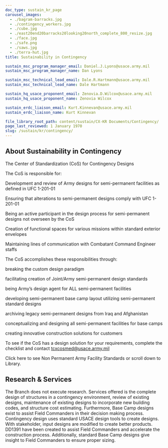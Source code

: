 ```yaml
---
doc_type: sustain_kr_page
carousel_images:
  - ./bagram-barracks.jpg
  - ./contingency_workers.jpg
  - ./cube.jpg
  - ./east20end20barracks20looking20north_complete_800_resize.jpg
  - ./face.jpg
  - ./safe.png
  - ./saws.jpg
  - ./terra-hut.jpg
title: Sustainability in Contingency

sustain_msc_program_manager_email: Daniel.J.Lyons@usace.army.mil
sustain_msc_program_manager_name: Dan Lyons

sustain_msc_technical_lead_email: Dale.R.Hartmann@usace.army.mil
sustain_msc_technical_lead_name: Dale Hartmann

sustain_hq_usace_proponent_email: Zenovia.D.Wilcox@usace.army.mil
sustain_hq_usace_proponent_name: Zenovia Wilcox

sustain_erdc_liaison_email: Kurt.Kinnevan@usace.army.mil
sustain_erdc_liaison_name: Kurt Kinnevan

file_library_root_path: content/sustain/CX-KR Documents/Contingency/
page_last_reviewed: 1 January 1970
slug: /sustain/kr/contingency/
---
```


## About Sustainability in Contingency

The Center of Standardization (CoS) for Contingency Designs

The CoS is responsible for:

Development and review of Army designs for semi-permanent facilities as defined in UFC 1-201-01

Ensuring that alterations to semi-permanent designs comply with UFC 1-201-01

Being an active participant in the design process for semi-permanent designs not overseen by the CoS

Creation of functional spaces for various missions within standard exterior envelopes

Maintaining lines of communication with Combatant Command Engineer staffs

The CoS accomplishes these responsibilities through:

breaking the custom design paradigm

facilitating creation of Joint/Army semi-permanent design standards

being Army’s design agent for ALL semi-permanent facilities

developing semi-permanent base camp layout utilizing semi-permanent standard designs

archiving legacy semi-permanent designs from Iraq and Afghanistan

conceptualizing and designing all semi-permanent facilities for base camps

creating innovative construction solutions for customers

To see if the CoS has a design solution for your requirements, complete the checklist and contact tcxcosmed@usace.army.mil

Click here to see Non Permanent Army Facility Standards or scroll down to Library.

## Research & Services

The Branch does not execute research. Services offered is the complete design of structures in a contingency environment, review of existing designs, maintenance of existing designs to incorporate new building codes, and structure cost estimating. Furthermore, Base Camp designs exist to assist Field Commanders in their decision making process.
Contingency design uses standard USACE design tools to create designs. With stakeholder, input designs are modified to create better products. DD1391 have been created to assist Field Commanders and accelerate the construction process. Additionally, standard Base Camp designs give insight to Field Commanders to ensure proper sizing.
